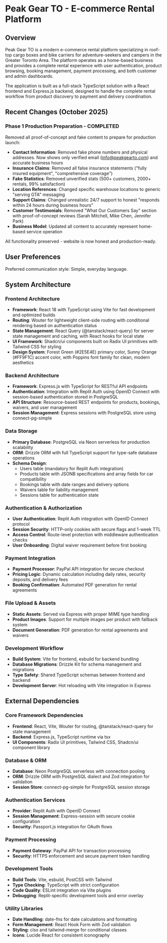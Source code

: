 # Peak Gear TO - E-commerce Rental Platform

## Overview

Peak Gear TO is a modern e-commerce rental platform specializing in roof-top cargo boxes and bike carriers for adventure-seekers and campers in the Greater Toronto Area. The platform operates as a home-based business and provides a complete rental experience with user authentication, product browsing, booking management, payment processing, and both customer and admin dashboards.

The application is built as a full-stack TypeScript solution with a React frontend and Express.js backend, designed to handle the complete rental workflow from product discovery to payment and delivery coordination.

## Recent Changes (October 2025)

### Phase 1 Production Preparation - COMPLETED
Removed all proof-of-concept and fake content to prepare for production launch:
- **Contact Information**: Removed fake phone numbers and physical addresses. Now shows only verified email (info@peakgearto.com) and accurate business hours
- **Insurance Claims**: Removed all false insurance statements ("fully insured equipment", "comprehensive coverage")
- **Fake Statistics**: Removed unverified stats (500+ customers, 2000+ rentals, 99% satisfaction)
- **Location References**: Changed specific warehouse locations to generic "serving GTA" messaging
- **Support Claims**: Changed unrealistic 24/7 support to honest "responds within 24 hours during business hours"
- **Customer Testimonials**: Removed "What Our Customers Say" section with proof-of-concept reviews (Sarah Mitchell, Mike Chen, Jennifer Park)
- **Business Model**: Updated all content to accurately represent home-based service operation

All functionality preserved - website is now honest and production-ready.

## User Preferences

Preferred communication style: Simple, everyday language.

## System Architecture

### Frontend Architecture
- **Framework**: React 18 with TypeScript using Vite for fast development and optimized builds
- **Routing**: Wouter for lightweight client-side routing with conditional rendering based on authentication status
- **State Management**: React Query (@tanstack/react-query) for server state management and caching, with React hooks for local state
- **UI Framework**: Shadcn/ui components built on Radix UI primitives with Tailwind CSS for styling
- **Design System**: Forest Green (#2E5E4E) primary color, Sunny Orange (#FF9F1C) accent color, with Poppins font family for clean, modern aesthetics

### Backend Architecture
- **Framework**: Express.js with TypeScript for RESTful API endpoints
- **Authentication**: Integration with Replit Auth using OpenID Connect with session-based authentication stored in PostgreSQL
- **API Structure**: Resource-based REST endpoints for products, bookings, waivers, and user management
- **Session Management**: Express sessions with PostgreSQL store using connect-pg-simple

### Data Storage
- **Primary Database**: PostgreSQL via Neon serverless for production scalability
- **ORM**: Drizzle ORM with full TypeScript support for type-safe database operations
- **Schema Design**: 
  - Users table (mandatory for Replit Auth integration)
  - Products table with JSONB specifications and array fields for car compatibility
  - Bookings table with date ranges and delivery options
  - Waivers table for liability management
  - Sessions table for authentication state

### Authentication & Authorization
- **User Authentication**: Replit Auth integration with OpenID Connect protocol
- **Session Security**: HTTP-only cookies with secure flags and 1-week TTL
- **Access Control**: Route-level protection with middleware authentication checks
- **User Onboarding**: Digital waiver requirement before first booking

### Payment Integration
- **Payment Processor**: PayPal API integration for secure checkout
- **Pricing Logic**: Dynamic calculation including daily rates, security deposits, and delivery fees
- **Booking Confirmation**: Automated PDF generation for rental agreements

### File Upload & Assets
- **Static Assets**: Served via Express with proper MIME type handling
- **Product Images**: Support for multiple images per product with fallback system
- **Document Generation**: PDF generation for rental agreements and waivers

### Development Workflow
- **Build System**: Vite for frontend, esbuild for backend bundling
- **Database Migrations**: Drizzle Kit for schema management and migrations
- **Type Safety**: Shared TypeScript schemas between frontend and backend
- **Development Server**: Hot reloading with Vite integration in Express

## External Dependencies

### Core Framework Dependencies
- **Frontend**: React, Vite, Wouter for routing, @tanstack/react-query for state management
- **Backend**: Express.js, TypeScript runtime via tsx
- **UI Components**: Radix UI primitives, Tailwind CSS, Shadcn/ui component library

### Database & ORM
- **Database**: Neon PostgreSQL serverless with connection pooling
- **ORM**: Drizzle ORM with PostgreSQL dialect and Zod integration for validation
- **Session Store**: connect-pg-simple for PostgreSQL session storage

### Authentication Services
- **Provider**: Replit Auth with OpenID Connect
- **Session Management**: Express-session with secure cookie configuration
- **Security**: Passport.js integration for OAuth flows

### Payment Processing
- **Payment Gateway**: PayPal API for transaction processing
- **Security**: HTTPS enforcement and secure payment token handling

### Development Tools
- **Build Tools**: Vite, esbuild, PostCSS with Tailwind
- **Type Checking**: TypeScript with strict configuration
- **Code Quality**: ESLint integration via Vite plugins
- **Debugging**: Replit-specific development tools and error overlay

### Utility Libraries
- **Date Handling**: date-fns for date calculations and formatting
- **Form Management**: React Hook Form with Zod validation
- **Styling**: clsx and tailwind-merge for conditional classes
- **Icons**: Lucide React for consistent iconography